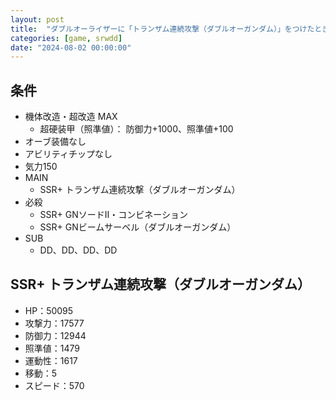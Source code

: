 ```yaml
---
layout: post
title:  "ダブルオーライザーに「トランザム連続攻撃（ダブルオーガンダム）」をつけたときのステータス"
categories: [game, srwdd]
date: "2024-08-02 00:00:00"
---
```


## 条件

- 機体改造・超改造 MAX
  - 超硬装甲（照準値）： 防御力+1000、照準値+100
- オーブ装備なし
- アビリティチップなし
- 気力150
- MAIN
  - SSR+ トランザム連続攻撃（ダブルオーガンダム）
- 必殺
  - SSR+ GNソードⅡ・コンビネーション
  - SSR+ GNビームサーベル（ダブルオーガンダム）
- SUB
  - DD、DD、DD、DD

## SSR+ トランザム連続攻撃（ダブルオーガンダム）

- HP：50095
- 攻撃力：17577
- 防御力：12944
- 照準値：1479
- 運動性：1617
- 移動：5
- スピード：570

